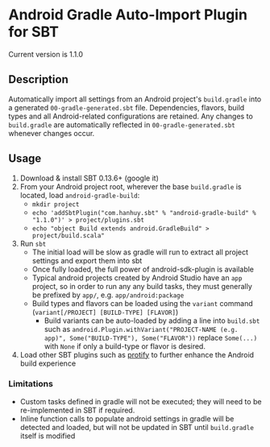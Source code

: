 # Android Gradle Auto-Import Plugin for SBT #

Current version is 1.1.0

## Description ##

Automatically import all settings from an Android project's `build.gradle` into
a generated `00-gradle-generated.sbt` file. Dependencies, flavors, build
types and all Android-related configurations are retained. Any changes to
`build.gradle` are automatically reflected in `00-gradle-generated.sbt`
whenever changes occur.

## Usage ##

1. Download & install SBT 0.13.6+ (google it)
2. From your Android project root, wherever the base `build.gradle` is located,
   load `android-gradle-build`:
   * `mkdir project`
   * `echo 'addSbtPlugin("com.hanhuy.sbt" % "android-gradle-build" % "1.1.0")' > project/plugins.sbt`
   * `echo "object Build extends android.GradleBuild" > project/build.scala"`
3. Run `sbt`
   * The initial load will be slow as gradle will run to extract all
     project settings and export them into sbt
   * Once fully loaded, the full power of android-sdk-plugin is available
   * Typical android projects created by Android Studio have an `app` project,
     so in order to run any any build tasks, they must generally be prefixed by
     `app/`, e.g. `app/android:package`
   * Build types and flavors can be loaded using the `variant` command
     (`variant[/PROJECT] [BUILD-TYPE] [FLAVOR]`)  
     * Build variants can be auto-loaded by adding a line into `build.sbt` such
       as `android.Plugin.withVariant("PROJECT-NAME (e.g. app)", Some("BUILD-TYPE"), Some("FLAVOR"))`
       replace `Some(...)` with `None` if only a build-type or flavor is desired.
4. Load other SBT plugins such as [protify](https://github.com/pfn/protify) to
   further enhance the Android build experience


### Limitations ###

* Custom tasks defined in gradle will not be executed; they will need to be
  re-implemented in SBT if required.
* Inline function calls to populate android settings in gradle will be detected
  and loaded, but will not be updated in SBT until `build.gradle` itself is
  modified
